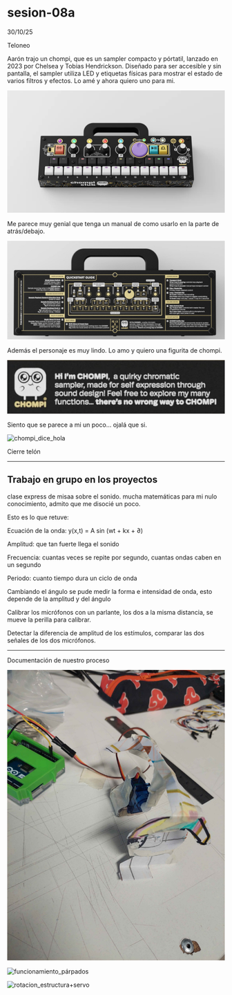 # sesion-08a
30/10/25

Teloneo

Aarón trajo un chompi, que es un sampler compacto y pórtatil, lanzado en 2023 por Chelsea y Tobias Hendrickson. Diseñado para ser accesible y sin pantalla, el sampler utiliza LED y etiquetas físicas para mostrar el estado de varios filtros y efectos. Lo amé y ahora quiero uno para mi.

![chompi](./imagenes/chompi.webp)

Me parece muy genial que tenga un manual de como usarlo en la parte de atrás/debajo.

![chompi_instrucciones](./imagenes/chompi_instrucciones.png)

Además el personaje es muy lindo. Lo amo y quiero una figurita de chompi.

![chompi_se_presenta](./imagenes/chompi_presentacion.png)

Siento que se parece a mi un poco... ojalá que si.

![chompi_dice_hola](./imagenes/chompi_dice_hola.gif)

Cierre telón

---

## Trabajo en grupo en los proyectos 
clase express de misaa sobre el sonido. mucha matemáticas para mi nulo conocimiento, admito que me disocié un poco.

Esto es lo que retuve:

Ecuación de la onda: y(x,t) = A sin (wt + kx + ∂)

Amplitud: que tan fuerte llega el sonido

Frecuencia: cuantas veces se repite por segundo, cuantas ondas caben en un segundo

Periodo: cuanto tiempo dura un ciclo de onda

Cambiando el ángulo se pude medir la forma e intensidad de onda, esto depende de la amplitud y del ángulo 

Calibrar los micrófonos con un parlante, los dos a la misma distancia, se mueve la perilla para calibrar.

Detectar la diferencia de amplitud de los estímulos, comparar las dos señales de los dos micrófonos.

---

Documentación de nuestro proceso

![prototipo+servo](./imagenes/servo+ojo.jpg)

![funcionamiento_párpados](./imagenes/20250930_143442.gif)

![rotacion_estructura+servo](./imagenes/20250930_142536.gif)

